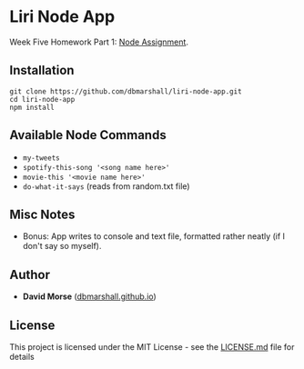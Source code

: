 # Liri Node App

Week Five Homework Part 1: [Node Assignment](http://ucb.bootcampcontent.com/UCB-Coding-Bootcamp/09-11-2017-UCB-Class-Repository-FSF-FT/blob/master/05-week/homework/part-1/homework_instructions.md).

## Installation

```
git clone https://github.com/dbmarshall/liri-node-app.git
cd liri-node-app
npm install
```

## Available Node Commands

* `my-tweets`
* `spotify-this-song '<song name here>'`
* `movie-this '<movie name here>'`
* `do-what-it-says` (reads from random.txt file)

## Misc Notes

* Bonus: App writes to console and text file, formatted rather neatly (if I don't say so myself).

## Author

* **David Morse** ([dbmarshall.github.io](https://dbmarshall.github.io))

## License

This project is licensed under the MIT License - see the [LICENSE.md](LICENSE.md) file for details

